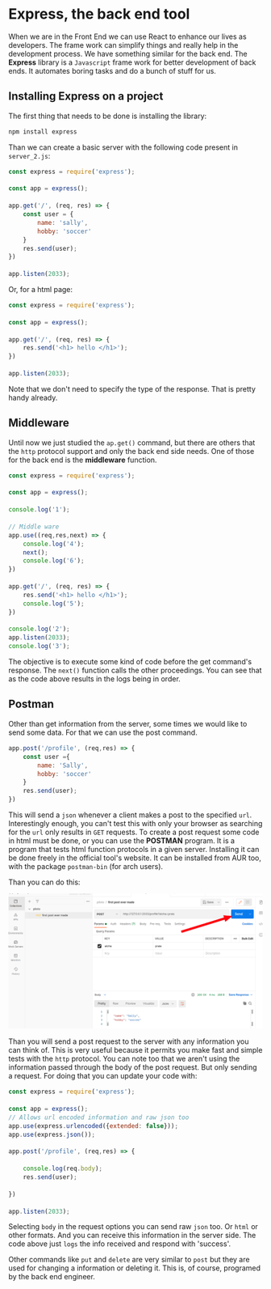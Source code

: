 # Express, the back end tool
When we are in the Front End we can use React to enhance our lives as developers. The frame work can simplify things and really help in the development process. We have something similar for the back end. The **Express** library is a `Javascript` frame work for better development of back ends. It automates boring tasks and do a bunch of stuff for us.

## Installing Express on a project
The first thing that needs to be done is installing the library:

```bash
npm install express
```

Than we can create a basic server with the following code present in `server_2.js`:

```javascript
const express = require('express');

const app = express();

app.get('/', (req, res) => {
	const user = {
		name: 'sally',
		hobby: 'soccer'
	}
	res.send(user);
})

app.listen(2033);
```

Or, for a html page:

```javascript
const express = require('express');

const app = express();

app.get('/', (req, res) => {
	res.send('<h1> hello </h1>');
})

app.listen(2033);
```
Note that we don't need to specify the type of the response. That is pretty handy already.

## Middleware
Until now we just studied the `ap.get()` command, but there are others that the `http` protocol support and only the back end side needs.
One of those for the back end is the **middleware** function.

```javascript
const express = require('express');

const app = express();

console.log('1');

// Middle ware
app.use((req,res,next) => {
	console.log('4');
	next();
	console.log('6');
})

app.get('/', (req, res) => {
	res.send('<h1> hello </h1>');
	console.log('5');
})

console.log('2');
app.listen(2033);
console.log('3');
```
The objective is to execute some kind of code before the get command's response. The `next()` function calls the other proceedings. You can see that as the code above results in the logs being in order.

## Postman
Other than get information from the server, some times we would like to send some data. For that we can use the post command.
```javascript
app.post('/profile', (req,res) => {
	const user ={
		name: 'Sally',
		hobby: 'soccer'
	}
	res.send(user);
})
```
This will send a `json` whenever a client makes a post to the specified `url`. Interestingly enough, you can't test this with only your browser as searching for the `url` only results in `GET` requests. To create a post request some code in html must be done, or you can use the **POSTMAN** program. It is a program that tests html function protocols in a given server. Installing it can be done freely in the official tool's website. It can be installed from AUR too, with the package `postman-bin` (for arch users).

Than you can do this:

![](./image_1.png)

Than you will send a post request to the server with any information you can think of. This is very useful because it permits you make fast and simple tests with the `http` protocol. You can note too that we aren't using the information passed through the body of the post request. But only sending a request. For doing that you can update your code with:


```javascript
const express = require('express');

const app = express();
// Allows url encoded information and raw json too
app.use(express.urlencoded({extended: false}));
app.use(express.json());

app.post('/profile', (req,res) => {
	
	console.log(req.body);
	res.send(user);

})

app.listen(2033);
```

Selecting `body` in the request options you can send raw `json` too. Or `html` or other formats. And you can receive this information in the server side. The code above just `logs` the info received and respond with 'success'.

Other commands like `put` and `delete` are very similar to `post` but they are used for changing a information or deleting it. This is, of course, programed by the back end engineer.

